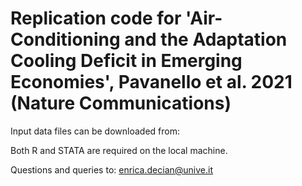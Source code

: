 # Replication code for 'Air-Conditioning and the Adaptation Cooling Deficit in Emerging Economies', Pavanello et al. 2021 (Nature Communications)

Input data files can be downloaded from: 

Both R and STATA are required on the local machine.

Questions and queries to: enrica.decian@unive.it

